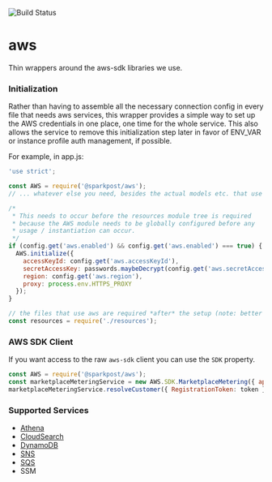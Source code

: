 ![Build Status](https://codebuild.us-west-2.amazonaws.com/badges?uuid=eyJlbmNyeXB0ZWREYXRhIjoicHM2ajJNMnpwUDRGNno0YlpRWDZTL0FzaG84aHpqLytmcW4vbUdVS3lOVUhCUy9SNTJ4dUtpZkl5WEZZV1NtMnMyQ2xZMUhhcDRBeDAzVlR5V3pGclRjPSIsIml2UGFyYW1ldGVyU3BlYyI6IlNHSkxoenRCVUcxaTdOaisiLCJtYXRlcmlhbFNldFNlcmlhbCI6MX0%3D&branch=master)

# aws
Thin wrappers around the aws-sdk libraries we use.

### Initialization

Rather than having to assemble all the necessary connection config in every file that needs aws services, this wrapper provides a simple way to set up the AWS credentials in one place, one time for the whole service. This also allows the service to remove this initialization step later in favor of ENV_VAR or instance profile auth management, if possible.

For example, in app.js:

```javascript
'use strict';

const AWS = require('@sparkpost/aws');
// ... whatever else you need, besides the actual models etc. that use aws

/*
 * This needs to occur before the resources module tree is required
 * because the AWS module needs to be globally configured before any
 * usage / instantiation can occur.
 */
if (config.get('aws.enabled') && config.get('aws.enabled') === true) {
  AWS.initialize({
    accessKeyId: config.get('aws.accessKeyId'),
    secretAccessKey: passwords.maybeDecrypt(config.get('aws.secretAccessKey')),
    region: config.get('aws.region'),
    proxy: process.env.HTTPS_PROXY
  });
}

// the files that use aws are required *after* the setup (note: better auth strategies might avoid this order-dependencies in the future)
const resources = require('./resources');
```

### AWS SDK Client

If you want access to the raw `aws-sdk` client you can use the `SDK` property.

```js
const AWS = require('@sparkpost/aws');
const marketplaceMeteringService = new AWS.SDK.MarketplaceMetering({ apiVersion: '2016-01-14' });
marketplaceMeteringService.resolveCustomer({ RegistrationToken: token }, (err, data) => { ... });
```

### Supported Services

 * [Athena](lib/athena/README.md)
 * [CloudSearch](lib/cloudsearch/README.md)
 * [DynamoDB](lib/dynamo/README.md)
 * [SNS](lib/sns/README.md)
 * [SQS](lib/sqs/README.md)
 * SSM
